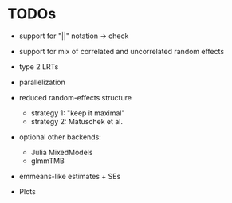 # TODOs


+ support for "||" notation -> check
+ support for mix of correlated and uncorrelated random effects
+ type 2 LRTs
+ parallelization
+ reduced random-effects structure
  + strategy 1: "keep it maximal"
  + strategy 2: Matuschek et al. 

+ optional other backends:
  + Julia MixedModels
  + glmmTMB

+ emmeans-like estimates + SEs

+ Plots

